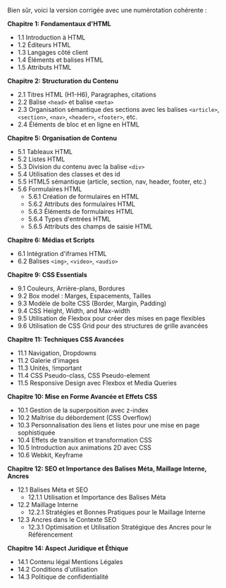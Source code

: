 Bien sûr, voici la version corrigée avec une numérotation cohérente :

**Chapitre 1: Fondamentaux d'HTML**
  - 1.1 Introduction à HTML
  - 1.2 Éditeurs HTML
  - 1.3 Langages côté client
  - 1.4 Éléments et balises HTML
  - 1.5 Attributs HTML
  
**Chapitre 2: Structuration du Contenu**
   - 2.1 Titres HTML (H1-H6), Paragraphes, citations
   - 2.2 Balise `<head>` et balise `<meta>`
   - 2.3 Organisation sémantique des sections avec les balises `<article>`, `<section>`, `<nav>`, `<header>`, `<footer>`, etc.
   - 2.4 Éléments de bloc et en ligne en HTML

**Chapitre 5: Organisation de Contenu**
   - 5.1 Tableaux HTML
   - 5.2 Listes HTML
   - 5.3 Division du contenu avec la balise `<div>`
   - 5.4 Utilisation des classes et des id
   - 5.5 HTML5 sémantique (article, section, nav, header, footer, etc.)
   - 5.6 Formulaires HTML
      - 5.6.1 Création de formulaires en HTML
      - 5.6.2 Attributs des formulaires HTML
      - 5.6.3 Éléments de formulaires HTML
      - 5.6.4 Types d'entrées HTML
      - 5.6.5 Attributs des champs de saisie HTML

**Chapitre 6: Médias et Scripts**
   - 6.1 Intégration d'iframes HTML
   - 6.2 Balises `<img>`, `<video>`, `<audio>`

**Chapitre 9: CSS Essentials**
   - 9.1 Couleurs, Arrière-plans, Bordures
   - 9.2 Box model : Marges, Espacements, Tailles
   - 9.3 Modèle de boîte CSS (Border, Margin, Padding)
   - 9.4 CSS Height, Width, and Max-width
   - 9.5 Utilisation de Flexbox pour créer des mises en page flexibles
   - 9.6 Utilisation de CSS Grid pour des structures de grille avancées

**Chapitre 11: Techniques CSS Avancées**
   - 11.1 Navigation, Dropdowns
   - 11.2 Galerie d'images
   - 11.3 Unités, !important
   - 11.4 CSS Pseudo-class, CSS Pseudo-element
   - 11.5 Responsive Design avec Flexbox et Media Queries

**Chapitre 10: Mise en Forme Avancée et Effets CSS**
   - 10.1 Gestion de la superposition avec z-index
   - 10.2 Maîtrise du débordement (CSS Overflow)
   - 10.3 Personnalisation des liens et listes pour une mise en page sophistiquée
   - 10.4 Effets de transition et transformation CSS
   - 10.5 Introduction aux animations 2D avec CSS
   - 10.6 Webkit, Keyframe

**Chapitre 12: SEO et Importance des Balises Méta, Maillage Interne, Ancres**
   - 12.1 Balises Méta et SEO
      - 12.1.1 Utilisation et Importance des Balises Méta
   - 12.2 Maillage Interne
      - 12.2.1 Stratégies et Bonnes Pratiques pour le Maillage Interne
   - 12.3 Ancres dans le Contexte SEO
      - 12.3.1 Optimisation et Utilisation Stratégique des Ancres pour le Référencement

**Chapitre 14: Aspect Juridique et Éthique**
   - 14.1 Contenu légal Mentions Légales
   - 14.2 Conditions d'utilisation
   - 14.3 Politique de confidentialité
